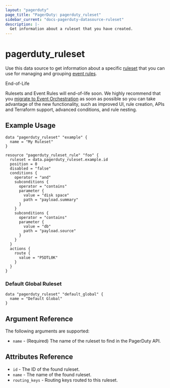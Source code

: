 ```yaml
---
layout: "pagerduty"
page_title: "PagerDuty: pagerduty_ruleset"
sidebar_current: "docs-pagerduty-datasource-ruleset"
description: |-
  Get information about a ruleset that you have created.
---
```


# pagerduty\_ruleset

Use this data source to get information about a specific [ruleset][1] that you can use for managing and grouping [event rules][2].

<div role="alert" class="alert alert-warning">
  <div class="alert-title"><i class="fa fa-warning"></i>End-of-Life</div>
  <p>
    Rulesets and Event Rules will end-of-life soon. We highly recommend that you
    <a
      href="https://support.pagerduty.com/docs/migrate-to-event-orchestration"
      rel="noopener noreferrer"
      target="_blank"
      >migrate to Event Orchestration</a>
    as soon as possible so you can take advantage of the new functionality, such
    as improved UI, rule creation, APIs and Terraform support, advanced
    conditions, and rule nesting.
  </p>
</div>

## Example Usage

```hcl
data "pagerduty_ruleset" "example" {
  name = "My Ruleset"
}

resource "pagerduty_ruleset_rule" "foo" {
  ruleset = data.pagerduty_ruleset.example.id
  position = 0
  disabled = "false"
  conditions {
    operator = "and"
	subconditions {
	  operator = "contains"
	  parameter {
	    value = "disk space"
		path = "payload.summary"
	  }
	}
	subconditions {
	  operator = "contains"
	  parameter {
	    value = "db"
	    path = "payload.source"
	  }
	}
  }
  actions {
    route {
	  value = "P5DTL0K"
	}
  }
}
```

### Default Global Ruleset

```hcl
data "pagerduty_ruleset" "default_global" {
  name = "Default Global"
}
```

## Argument Reference

The following arguments are supported:

* `name` - (Required) The name of the ruleset to find in the PagerDuty API.

## Attributes Reference

* `id` - The ID of the found ruleset.
* `name` - The name of the found ruleset.
* `routing_keys` - Routing keys routed to this ruleset.


[1]: https://developer.pagerduty.com/api-reference/b3A6Mjc0ODE3MQ-list-rulesets
[2]: https://developer.pagerduty.com/api-reference/b3A6Mjc0ODE3Ng-list-event-rules

